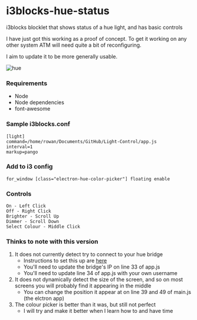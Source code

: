 # i3blocks-hue-status
i3blocks blocklet that shows status of a hue light, and has basic controls

I have just got this working as a proof of concept. To get it working on any other system ATM will need quite a bit of reconfiguring.

I aim to update it to be more generally usable.

![hue](https://user-images.githubusercontent.com/9976046/37248423-1c14d24c-24ca-11e8-99da-65d74f93d324.png)

### Requirements
* Node
* Node dependencies
* font-awesome

### Sample i3blocks.conf
```
[light]
command=/home/rowan/Documents/GitHub/Light-Control/app.js
interval=1
markup=pango
```

### Add to i3 config
```
for_window [class="electron-hue-color-picker"] floating enable
```

### Controls
```
On - Left Click
Off - Right Click
Brighter - Scroll Up
Dimmer - Scroll Down
Select Colour - Middle Click
```

### Thinks to note with this version
1. It does not currently detect try to connect to your hue bridge
    * Instructions to set this up are [here](https://github.com/peter-murray/node-hue-api#examples)
    * You'll need to update the bridge's IP on line 33 of app.js
    * You'll need to update line 34 of app.js with your own username
2. It does not dynamically detect the size of the screen, and so on most screens you will probably find it appearing in the middle
	* You can change the position it appear at on line 39 and 49 of main.js (the elctron app)
3. The colour picker is better than it was, but still not perfect
    * I will try and make it better when I learn how to and have time
